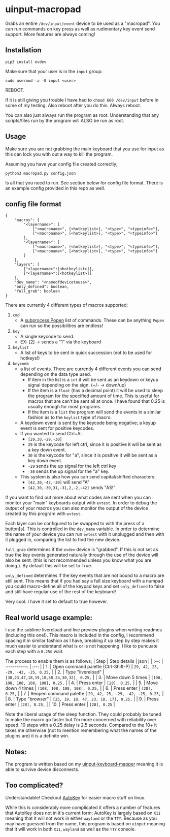 # uinput-macropad
Grabs an entire `/dev/input/event` device to be used as a "macropad". You can run commands on key press as well as rudimentary key event send support. More features are always coming!

## Installation
`pip3 install evdev`

Make sure that your user is in the `input` group:

`sudo usermod -a -G input <user>`

REBOOT.

If it is still giving you trouble I have had to `chmod 660 /dev/input` before in some of my testing. Also reboot after you do this. Always reboot.

You can also just always run the program as root. Understanding that any scripts/files run by the program will ALSO be run as root.

## Usage
Make sure you are not grabbing the main keyboard that you use for input as this can lock you with out a way to kill the program. 

Assuming you have your config file created correctly;

`python3 macropad.py config.json`

Is all that you need to run. See section below for config file format. There is an example config provided in this repo as well.



## config file format
```
{
    "macros": {
        "<layername>": [
            ["<macroname>", [<hotkeylist>], "<type>", "<typeinfo>"],
            ["<macroname>", [<hotkeylist>], "<type>", "<typeinfo>"]
        ],
        "<layername>": [
            ["<macroname>", [<hotkeylist>], "<type>", "<typeinfo>"],
            ["<macroname>", [<hotkeylist>], "<type>", "<typeinfo>"]
        ]
    },
    "layers": [
        ["<layername>":[<hotkeylist>]],
        ["<layername>":[<hotkeylist>]]
    ],
    "dev_name": "<nameofdevicetouse>",
    "only_defined": boolean,
    "full_grab": boolean
}
```

There are currently 4 different types of macros supported;
1. `cmd`
    * A [subprocess.Popen](https://docs.python.org/3/library/subprocess.html#subprocess.Popen) list of commands. These can be anything `Popen` can run so the possibilities are endless!
2. `key`
    * A single keycode to send.
    * EX: [2] -> sends a "1" via the keyboard
3. `keylist`
    * A list of keys to be sent in quick succession (not to be used for hotkeys!)
4. `keycomb`
    * a list of events. There are currently 4 different events you can send depending on the data type used. 
        - If item in the list is a `int` it will be sent as an keydown or keyup signal depending on the sign. (+/- -> down/up)
        - If the item is a `float` (has a decimal point) it will be used to sleep the program for the specified amount of time. This is useful for macros that are can't be sent all at once. I have found that 0.25 is usually enough for most programs.
        - If the item is a `list` the program will send the events in a similar fashion as to the `keylist` type of macro.
    * A keydown event is sent by the keycode being negative; a keyup event is sent for positive keycodes.
    * If you wanted to send Ctrl+A: 
        - `[29,30,-29,-30]`
        - `29` is the keycode for left ctrl, since it is positive it will be sent as a key down event.
        - `30` is the keycode for "a", since it is positive it will be sent as a key down event.
        - `-29` sends the up signal for the left ctrl key
        - `-30` sends the up signal for the "a" key.
    * This system is also how you can send capital/shifted characters:
        - `[42,30,-42,-30]` will send "A"
        - `[42,30,-30,31,-31,2,-2,-42]` sends "AS!"


If you want to find out more about what codes are sent when you can monitor your "main" keyboards output with `evtest`. In order to debug the output of your macros you can also monitor the output of the device created by this program with `evtest`.

Each layer can be configured to be swapped to with the press of a button[s]. This is controlled in the `dev_name` variable. In order to determine the name of your device you can run `evtest` with it unplugged and then with it plugged in, comparing the list to find the new device.

`full_grab` determines if the `evdev` device is "grabbed". If this is not set as true the key events generated naturally through the use of the device will also be sent. (this is not recommended unless you know what you are doing.). By default this will be set to True.

`only_defined` determines if the key events that are not bound to a macro are still sent. This means that if you had say a full size keyboard with a numpad you could macro-define all of the keypad keys and set `only_defined` to false and still have regular use of the rest of the keyboard! 

Very cool. I have it set to default to true however.

## Real world usage example:
I use the sublime livereload and live preview plugins when writing readmes (including this one!). This macro is included in the config, I recommend spacing it in similar fashion as I have, breaking it up step by step makes it much easier to understand what is or is not happening. I like to puncuate each step with a `0.25`s wait.


The process to enable them is as follows;
| Step | Step details | json |
| :--: | :----------: | :--: |
| 1. | Open command palette (Ctrl-Shift-P) | `29, 42, 25, -29, -42, -25, 0.25,` |
| 2. | Type "livereload" | `[38,23,47,18,19,18,38,24,30,32], 0.25,` |
| 3. | Move down 5 times | `[108, 108, 108, 108, 108], 0.25,` |
| 4. | Press enter | `[28], 0.25,` |
| 5. | Move down 4 times | `[108, 108, 108, 108], 0.25,` |
| 6. | Press enter | `[28], 0.25,` |
| 7. | Reopen command palette | `29, 42, 25, -29, -42, -25, 0.25,` |
| 8. | Type "browser" | `[25, 19, 18, 47, 23, 18, 17], 0.25,` |
| 9. | Press enter | `[28], 0.25,` |
| 10. | Press enter | `[28], 0.25` |


Note the liberal usage of the sleep function. They could probably be tuned to make the macro go faster but I'm more concerned with reliability over speed. 10 steps with a 0.25 delay is 2.5 seconds. Compared to the 10+ it takes me otherwise (not to mention remembering what the names of the plugins are) it is a definite win. 

## Notes:

The program is written based on my [uinput-keyboard-mapper]() meaning it is able to survive device disconnects. 


## Too complicated?
Understandable! Checkout [AutoKey](https://github.com/autokey/autokey) for easier macro stuff on linux.

While this is considerably more complicated it offers a number of features that AutoKey does not in it's current form; AutoKey is largely based on `X11` meaning that it will not work in either `wayland` or the `TTY`. Because as you may have guessed from the name, this program is based on `uinput` meaning that it will work in both `X11`, `wayland` as well as the `TTY` console.
